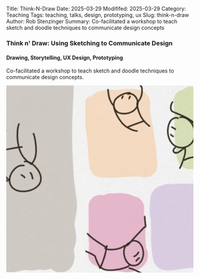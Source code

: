 Title: Think-N-Draw
Date: 2025-03-29
Modififed: 2025-03-29
Category: Teaching
Tags: teaching, talks, design, prototyping, ux
Slug: think-n-draw
Author: Rob Stenzinger
Summary: Co-facilitated a workshop to teach sketch and doodle techniques to communicate design concepts

### Think n' Draw: Using Sketching to Communicate Design

#### Drawing, Storytelling, UX Design, Prototyping

Co-facilitated a workshop to teach sketch and doodle techniques to communicate design concepts.

![img](/images/workshop-think-n-draw.png)
